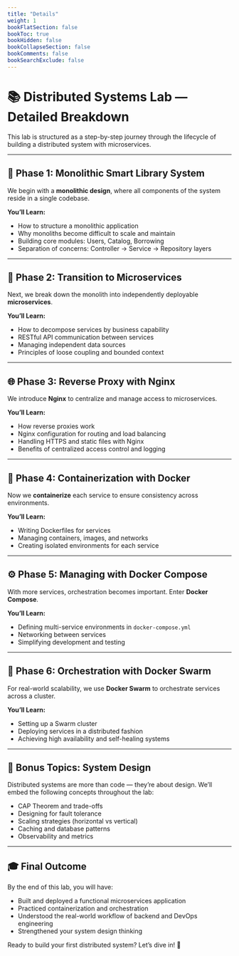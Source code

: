 ```yaml
---
title: "Details"
weight: 1
bookFlatSection: false
bookToc: true
bookHidden: false         
bookCollapseSection: false
bookComments: false
bookSearchExclude: false
---
```

# 📚 Distributed Systems Lab — Detailed Breakdown

This lab is structured as a step-by-step journey through the lifecycle of building a distributed system with microservices.

---

## 🚀 Phase 1: Monolithic Smart Library System

We begin with a **monolithic design**, where all components of the system reside in a single codebase.

**You’ll Learn:**
- How to structure a monolithic application
- Why monoliths become difficult to scale and maintain
- Building core modules: Users, Catalog, Borrowing
- Separation of concerns: Controller → Service → Repository layers

---

## 🧩 Phase 2: Transition to Microservices

Next, we break down the monolith into independently deployable **microservices**.

**You’ll Learn:**
- How to decompose services by business capability
- RESTful API communication between services
- Managing independent data sources
- Principles of loose coupling and bounded context

---

## 🌐 Phase 3: Reverse Proxy with Nginx

We introduce **Nginx** to centralize and manage access to microservices.

**You’ll Learn:**
- How reverse proxies work
- Nginx configuration for routing and load balancing
- Handling HTTPS and static files with Nginx
- Benefits of centralized access control and logging

---

## 🐳 Phase 4: Containerization with Docker

Now we **containerize** each service to ensure consistency across environments.

**You’ll Learn:**
- Writing Dockerfiles for services
- Managing containers, images, and networks
- Creating isolated environments for each service

---

## ⚙️ Phase 5: Managing with Docker Compose

With more services, orchestration becomes important. Enter **Docker Compose**.

**You’ll Learn:**
- Defining multi-service environments in `docker-compose.yml`
- Networking between services
- Simplifying development and testing

---

## 🚢 Phase 6: Orchestration with Docker Swarm

For real-world scalability, we use **Docker Swarm** to orchestrate services across a cluster.

**You’ll Learn:**
- Setting up a Swarm cluster
- Deploying services in a distributed fashion
- Achieving high availability and self-healing systems

---

## 🧠 Bonus Topics: System Design

Distributed systems are more than code — they’re about design. We’ll embed the following concepts throughout the lab:

- CAP Theorem and trade-offs
- Designing for fault tolerance
- Scaling strategies (horizontal vs vertical)
- Caching and database patterns
- Observability and metrics

---

## 🎓 Final Outcome

By the end of this lab, you will have:

- Built and deployed a functional microservices application
- Practiced containerization and orchestration
- Understood the real-world workflow of backend and DevOps engineering
- Strengthened your system design thinking

Ready to build your first distributed system? Let’s dive in! 🚀
